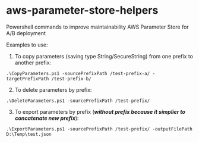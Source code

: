 # aws-parameter-store-helpers
Powershell commands to improve maintainability AWS Parameter Store for A/B deployment

Examples to use:
1. To copy parameters (saving type String/SecureString) from one prefix to another prefix:
```
.\CopyParameters.ps1 -sourcePrefixPath /test-prefix-a/ -targetPrefixPath /test-prefix-b/
```

2. To delete parameters by prefix:
```
.\DeleteParameters.ps1 -sourcePrefixPath /test-prefix/
```

3. To export parameters by prefix (***without prefix because it simplier to concatenate new prefix***):
```
.\ExportParameters.ps1 -sourcePrefixPath /test-prefix/ -outputFilePath D:\Temp\test.json
```
